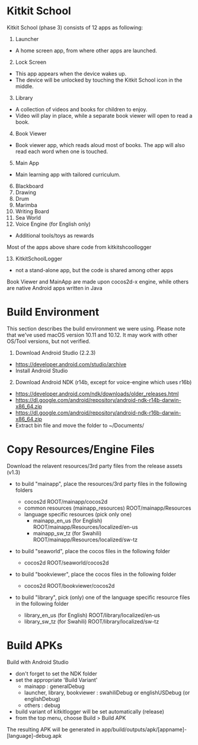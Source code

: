 # Kitkit School

Kitkit School (phase 3) consists of 12 apps as following:

1. Launcher
* A home screen app, from where other apps are launched.

2. Lock Screen
* This app appears when the device wakes up.
* The device will be unlocked by touching the Kitkit School icon in the middle.

3. Library
* A collection of videos and books for children to enjoy.
* Video will play in place, while a separate book viewer will open to read a book.

4. Book Viewer
* Book viewer app, which reads aloud most of books. The app will also read each word when one is touched.   

5. Main App
* Main learning app with tailored curriculum.

6. Blackboard
7. Drawing
8. Drum
9. Marimba
10. Writing Board
11. Sea World
12. Voice Engine (for English only) 
* Additional tools/toys as rewards

Most of the apps above share code from kitkitshcoollogger

13. KitkitSchoolLogger
* not a stand-alone app, but the code is shared among other apps


Book Viewer and MainApp are made upon cocos2d-x engine, while others are native Android apps written in Java


# Build Environment #

This section describes the build environment we were using.
Please note that we've used macOS version 10.11 and 10.12.
It may work with other OS/Tool versions, but not verified.




1. Download Android Studio (2.2.3)
* https://developer.android.com/studio/archive
* Install Android Studio


2. Download Android NDK (r14b, except for voice-engine which uses r16b) 
* https://developer.android.com/ndk/downloads/older_releases.html
* https://dl.google.com/android/repository/android-ndk-r14b-darwin-x86_64.zip
* https://dl.google.com/android/repository/android-ndk-r16b-darwin-x86_64.zip
* Extract bin file and move the folder to ~/Documents/





# Copy Resources/Engine Files #

Download the relavent resources/3rd party files from the release assets (v1.3) 

* to build "mainapp", place the resources/3rd party files in the following folders
  * cocos2d
   ROOT/mainapp/cocos2d
  * common resources (mainapp_resources)
   ROOT/mainapp/Resources
  * language specific resources (pick only one) 
    * mainapp_en_us (for English)
    ROOT/mainapp/Resources/localized/en-us
    * mainapp_sw_tz (for Swahili) 
    ROOT/mainapp/Resources/localized/sw-tz

* to build "seaworld", place the cocos files in the following folder
  * cocos2d
  ROOT/seaworld/cocos2d

* to build "bookviewer",  place the cocos files in the following folder
  * cocos2d
  ROOT/bookviewer/cocos2d

* to build "library", pick (only) one of the language specific resource files in the following folder
  * library_en_us (for English) 
  ROOT/library/localized/en-us
  * library_sw_tz (for Swahili) 
  ROOT/library/localized/sw-tz




# Build APKs #


Build with Android Studio 

- don't forget to set the NDK folder
- set the appropriate 'Build Variant' 
   - mainapp : generalDebug
   - launcher, library, bookviewer : swahiliDebug or englishUSDebug (or englishDebug)
   - others : debug
- build variant of kitkitlogger will be set automatically (release)
- from the top menu, choose Build > Build APK

The resulting APK will be generated in app/build/outputs/apk/[appname]-[language]-debug.apk


